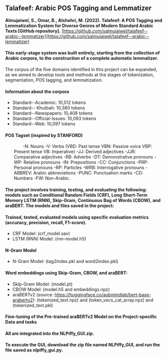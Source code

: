 ## Talafeef: Arabic POS Tagging and Lemmatizer

**Almujaiwel, S., Omar, B., Alshehri, M. (2022). Talafeef: A POS Tagging and Lemmatization System for Diverse Genres of Modern Standard Arabic Texts [GitHub repository].** [https://github.com/salmujaiwel/talafeef--arabic--lemmatizer](https://github.com/salmujaiwel/talafeef--arabic--lemmatizer)

#### This early-stage system was built entirely, starting from the collection of Arabic corpora, to the construction of a complete automatic lemmatizer. 

The corpus of the five domains identified in this project can be expanded, as we aimed to develop tools and methods at the stages of tokenization, segmentation, POS tagging, and lemmatization.

#### Information about the corpora
  - Standard--Academic: 10,512 tokens
  - Standard-- Khutbah: 10,380 tokens
  - Standard--Newspapers: 10,408 tokens
  - Standard--Official-Issues: 10,093 tokens
  - Standard--Web: 10,097 tokens

#### POS Tagset (inspired by STANFORD)
<p style="text-indent: 2em; margin-left: 2em;">-N: Nouns -V: Verbs (VBD: Past tense VBN: Passive voice VBP: Present tense VB: Imperative) -JJ: Derived adjectives -JJR: Comparative adjectives -RB: Adverbs -DT: Demonstrative pronouns -WP: Relative pronouns -IN: Prepositions -CC: Conjunctions -PRP: Personal pronouns -RP: Particles -WRB: Interrogative pronouns -ABBREV: Arabic abbreviations -PUNC: Punctuation marks -CD: Numbers -FW: Non-Arabic.</p>

#### The project involves training, testing, and evaluating the following: models such as Conditional Random Fields (CRF), Long Short-Term Memory LSTM (RNN), Skip-Gram, Continuous Bag of Words (CBOW), and araBERT. The models and files saved in the project:
#### Trained, tested, evaluated models using specific evaluation metrics (accuracy, precision, recall, F1-score).
  - CRF Model: (crf_model.sav)
  - LSTM (RNN) Model: (rnn-model.h5)
#### N-Gram Model 
  - N-Gram Model: (tag2index.pkl and word2index.pkl)
#### Word embeddings using Skip-Gram, CBOW, and araBERT:
  - Skip-Gram Model: (model.pt)
  - CBOW Model: (model.h5 and embeddings.npz)
  - araBERTv2 (source: https://huggingface.co/aubmindlab/bert-base-arabertv2): (tokenized_text.npz) and (token_vecs_cat_array.npz) and (tokenized_text.pkl)
#### Fine-tuning of the Pre-trained araBERTv2 Model on the Project-specific Data and tasks

#### All are integrated into the NLPiffy_GUI.zip. 
#### To execute the GUI, download the zip file named NLPiffy_GUI, and run the file saved as nlpiffy_gui.py.
